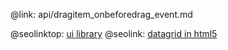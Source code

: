@link: api/dragitem_onbeforedrag_event.md

@seolinktop: [ui library](https://webix.com)
@seolink: [datagrid in html5](https://webix.com/widget/datatable/)